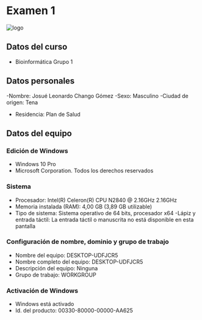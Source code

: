 # Examen 1
![logo](https://user-images.githubusercontent.com/104948498/203671124-f5399b8b-0aac-4f34-9300-3e1f68ffab1b.png)
## Datos del curso
- Bioinformática Grupo 1
## Datos personales
-Nombre: Josué Leonardo Chango Gómez
-Sexo: Masculino
-Ciudad de origen: Tena
- Residencia: Plan de Salud
## Datos del equipo
### Edición de Windows
- Windows 10 Pro
- Microsoft Corporation. Todos los derechos reservados
### Sistema
- Procesador: Intel(R) Celeron(R) CPU N2840 @ 2.16GHz 2.16GHz
- Memoria instalada (RAM): 4,00 GB (3,89 GB utilizable)
- Tipo de sistema: Sistema operativo de 64 bits, procesador x64
-Lápiz y entrada táctil: La entrada táctil o manuscrita no está disponible en esta pantalla
### Configuración de nombre, dominio y grupo de trabajo
- Nombre del equipo: DESKTOP-UDFJCR5
- Nombre completo del equipo: DESKTOP-UDFJCR5
- Descripción del equipo: Ninguna
- Grupo de trabajo: WORKGROUP
### Activación de Windows
- Windows está activado
-  Id. del producto: 00330-80000-00000-AA625
